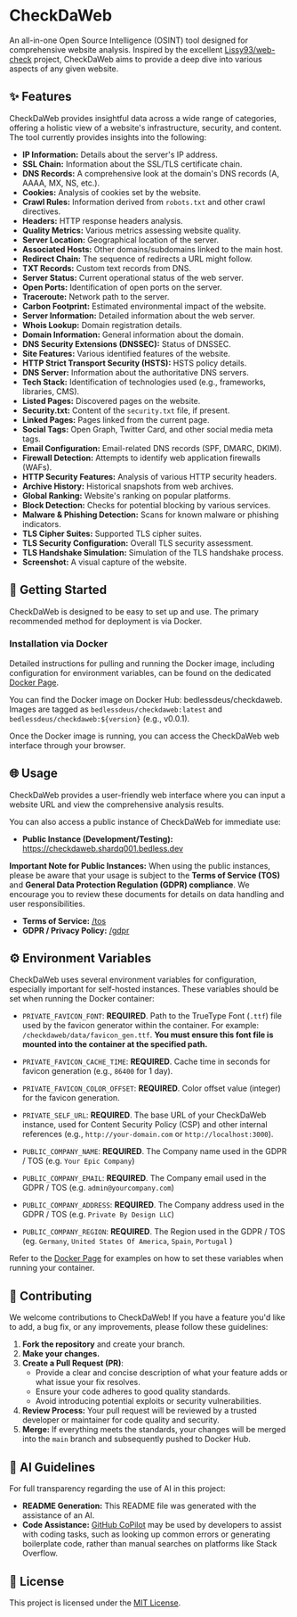 # CheckDaWeb

An all-in-one Open Source Intelligence (OSINT) tool designed for comprehensive website analysis. Inspired by the excellent [Lissy93/web-check](https://github.com/lissy93/web-check) project, CheckDaWeb aims to provide a deep dive into various aspects of any given website.

## ✨ Features

CheckDaWeb provides insightful data across a wide range of categories, offering a holistic view of a website's infrastructure, security, and content. The tool currently provides insights into the following:

- **IP Information:** Details about the server's IP address.
- **SSL Chain:** Information about the SSL/TLS certificate chain.
- **DNS Records:** A comprehensive look at the domain's DNS records (A, AAAA, MX, NS, etc.).
- **Cookies:** Analysis of cookies set by the website.
- **Crawl Rules:** Information derived from `robots.txt` and other crawl directives.
- **Headers:** HTTP response headers analysis.
- **Quality Metrics:** Various metrics assessing website quality.
- **Server Location:** Geographical location of the server.
- **Associated Hosts:** Other domains/subdomains linked to the main host.
- **Redirect Chain:** The sequence of redirects a URL might follow.
- **TXT Records:** Custom text records from DNS.
- **Server Status:** Current operational status of the web server.
- **Open Ports:** Identification of open ports on the server.
- **Traceroute:** Network path to the server.
- **Carbon Footprint:** Estimated environmental impact of the website.
- **Server Information:** Detailed information about the web server.
- **Whois Lookup:** Domain registration details.
- **Domain Information:** General information about the domain.
- **DNS Security Extensions (DNSSEC):** Status of DNSSEC.
- **Site Features:** Various identified features of the website.
- **HTTP Strict Transport Security (HSTS):** HSTS policy details.
- **DNS Server:** Information about the authoritative DNS servers.
- **Tech Stack:** Identification of technologies used (e.g., frameworks, libraries, CMS).
- **Listed Pages:** Discovered pages on the website.
- **Security.txt:** Content of the `security.txt` file, if present.
- **Linked Pages:** Pages linked from the current page.
- **Social Tags:** Open Graph, Twitter Card, and other social media meta tags.
- **Email Configuration:** Email-related DNS records (SPF, DMARC, DKIM).
- **Firewall Detection:** Attempts to identify web application firewalls (WAFs).
- **HTTP Security Features:** Analysis of various HTTP security headers.
- **Archive History:** Historical snapshots from web archives.
- **Global Ranking:** Website's ranking on popular platforms.
- **Block Detection:** Checks for potential blocking by various services.
- **Malware & Phishing Detection:** Scans for known malware or phishing indicators.
- **TLS Cipher Suites:** Supported TLS cipher suites.
- **TLS Security Configuration:** Overall TLS security assessment.
- **TLS Handshake Simulation:** Simulation of the TLS handshake process.
- **Screenshot:** A visual capture of the website.

## 🚀 Getting Started

CheckDaWeb is designed to be easy to set up and use. The primary recommended method for deployment is via Docker.

### Installation via Docker

Detailed instructions for pulling and running the Docker image, including configuration for environment variables, can be found on the dedicated [Docker Page](https://hub.docker.com/r/bedlessdeus/checkdaweb).

You can find the Docker image on Docker Hub: bedlessdeus/checkdaweb.
Images are tagged as `bedlessdeus/checkdaweb:latest` and `bedlessdeus/checkdaweb:${version}` (e.g., v0.0.1).

Once the Docker image is running, you can access the CheckDaWeb web interface through your browser.

## 🌐 Usage

CheckDaWeb provides a user-friendly web interface where you can input a website URL and view the comprehensive analysis results.

You can also access a public instance of CheckDaWeb for immediate use:

- **Public Instance (Development/Testing):** https://checkdaweb.shardq001.bedless.dev

**Important Note for Public Instances:**
When using the public instances, please be aware that your usage is subject to the **Terms of Service (TOS)** and **General Data Protection Regulation (GDPR) compliance**. We encourage you to review these documents for details on data handling and user responsibilities.

- **Terms of Service:** [/tos](https://checkdaweb.shardq001.bedless.dev/tos)
- **GDPR / Privacy Policy:** [/gdpr](https://checkdaweb.shardq001.bedless.dev/gdpr)

## ⚙️ Environment Variables

CheckDaWeb uses several environment variables for configuration, especially important for self-hosted instances. These variables should be set when running the Docker container:

- `PRIVATE_FAVICON_FONT`: **REQUIRED**. Path to the TrueType Font (`.ttf`) file used by the favicon generator within the container. For example: `/checkdaweb/data/favicon_gen.ttf`. **You must ensure this font file is mounted into the container at the specified path.**

- `PRIVATE_FAVICON_CACHE_TIME`: **REQUIRED**. Cache time in seconds for favicon generation (e.g., `86400` for 1 day).

- `PRIVATE_FAVICON_COLOR_OFFSET`: **REQUIRED**. Color offset value (integer) for the favicon generation.

- `PRIVATE_SELF_URL`: **REQUIRED**. The base URL of your CheckDaWeb instance, used for Content Security Policy (CSP) and other internal references (e.g., `http://your-domain.com` or `http://localhost:3000`).

- `PUBLIC_COMPANY_NAME`: **REQUIRED**. The Company name used in the GDPR / TOS (e.g. `Your Epic Company`)

- `PUBLIC_COMPANY_EMAIL`: **REQUIRED**. The Company email used in the GDPR / TOS (e.g. `admin@yourcompany.com`)

- `PUBLIC_COMPANY_ADDRESS`: **REQUIRED**. The Company address used in the GDPR / TOS (e.g. `Private By Design LLC`)

- `PUBLIC_COMPANY_REGION`: **REQUIRED**. The Region used in the GDPR / TOS (eg. `Germany`, `United States Of America`, `Spain`, `Portugal` )

Refer to the [Docker Page](https://hub.docker.com/r/bedlessdeus/checkdaweb) for examples on how to set these variables when running your container.

## 🤝 Contributing

We welcome contributions to CheckDaWeb\! If you have a feature you'd like to add, a bug fix, or any improvements, please follow these guidelines:

1.  **Fork the repository** and create your branch.
2.  **Make your changes.**
3.  **Create a Pull Request (PR)**:
    - Provide a clear and concise description of what your feature adds or what issue your fix resolves.
    - Ensure your code adheres to good quality standards.
    - Avoid introducing potential exploits or security vulnerabilities.
4.  **Review Process:** Your pull request will be reviewed by a trusted developer or maintainer for code quality and security.
5.  **Merge:** If everything meets the standards, your changes will be merged into the `main` branch and subsequently pushed to Docker Hub.

## 🤖 AI Guidelines

For full transparency regarding the use of AI in this project:

- **README Generation:** This README file was generated with the assistance of an AI.
- **Code Assistance:** [GitHub CoPilot](https://github.com/features/copilot/) may be used by developers to assist with coding tasks, such as looking up common errors or generating boilerplate code, rather than manual searches on platforms like Stack Overflow.

## 📄 License

This project is licensed under the [MIT License](/LICENSE).
